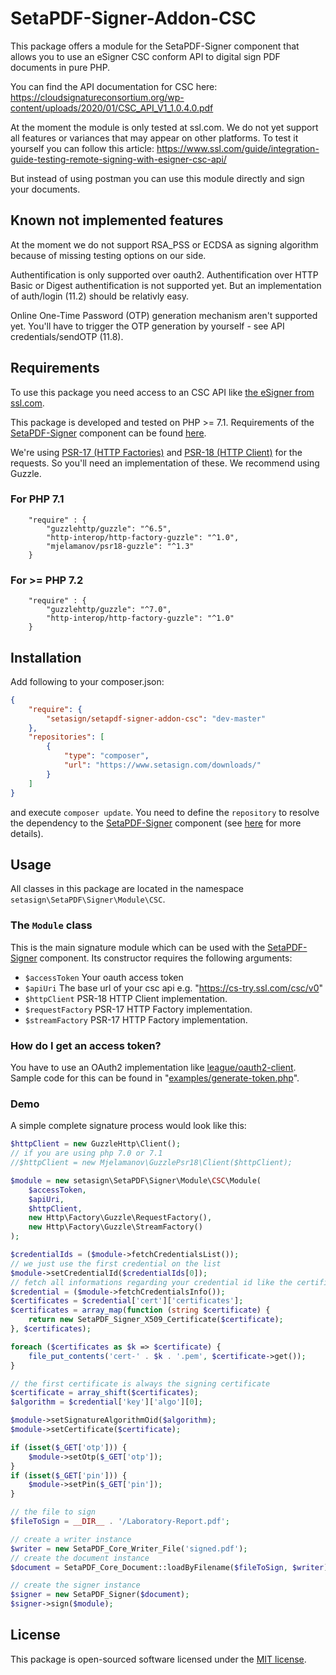 # SetaPDF-Signer-Addon-CSC

This package offers a module for the SetaPDF-Signer component that allows you
to use an eSigner CSC conform API to digital sign PDF documents in pure PHP.

You can find the API documentation for CSC here:
https://cloudsignatureconsortium.org/wp-content/uploads/2020/01/CSC_API_V1_1.0.4.0.pdf

At the moment the module is only tested at ssl.com. We do not yet support all features or variances that may appear on 
other platforms. To test it yourself you can follow this article:
https://www.ssl.com/guide/integration-guide-testing-remote-signing-with-esigner-csc-api/

But instead of using postman you can use this module directly and sign your documents.

## Known not implemented features
At the moment we do not support RSA_PSS or ECDSA as signing algorithm because of missing testing options on our side.

Authentification is only supported over oauth2. Authentification over HTTP Basic or Digest
authentification is not supported yet. But an implementation of auth/login (11.2) should be 
relativly easy.

Online One-Time Password (OTP) generation mechanism aren't supported yet. You'll have to trigger
the OTP generation by yourself - see API credentials/sendOTP (11.8).

## Requirements

To use this package you need access to an CSC API like [the eSigner from ssl.com](https://www.ssl.com/guide/integration-guide-testing-remote-signing-with-esigner-csc-api/).

This package is developed and tested on PHP >= 7.1. Requirements of the 
[SetaPDF-Signer](https://www.setasign.com/signer)
component can be found [here](https://manuals.setasign.com/setapdf-signer-manual/getting-started/#index-1).

We're using [PSR-17 (HTTP Factories)](https://www.php-fig.org/psr/psr-17/) and 
[PSR-18 (HTTP Client)](https://www.php-fig.org/psr/psr-18/) for the requests. So you'll need an implementation of 
these. We recommend using Guzzle.

### For PHP 7.1
```
    "require" : {
        "guzzlehttp/guzzle": "^6.5",
        "http-interop/http-factory-guzzle": "^1.0",
        "mjelamanov/psr18-guzzle": "^1.3"
    }
```

### For >= PHP 7.2
```
    "require" : {
        "guzzlehttp/guzzle": "^7.0",
        "http-interop/http-factory-guzzle": "^1.0"
    }
```

## Installation
Add following to your composer.json:

```json
{
    "require": {
        "setasign/setapdf-signer-addon-csc": "dev-master"
    },
    "repositories": [
        {
            "type": "composer",
            "url": "https://www.setasign.com/downloads/"
        }
    ]
}
```

and execute `composer update`. You need to define the `repository` to resolve the dependency to the
[SetaPDF-Signer](https://www.setasign.com/signer) component
(see [here](https://getcomposer.org/doc/faqs/why-can%27t-composer-load-repositories-recursively.md) for more details).


## Usage

All classes in this package are located in the namespace `setasign\SetaPDF\Signer\Module\CSC`.

### The `Module` class

This is the main signature module which can be used with the [SetaPDF-Signer](https://www.setasign.com/signer)
component. Its constructor requires the following arguments:

- `$accessToken` Your oauth access token
- `$apiUri` The base url of your csc api e.g. "https://cs-try.ssl.com/csc/v0"
- `$httpClient` PSR-18 HTTP Client implementation.
- `$requestFactory` PSR-17 HTTP Factory implementation.
- `$streamFactory` PSR-17 HTTP Factory implementation.

### How do I get an access token?

You have to use an OAuth2 implementation like [league/oauth2-client](https://github.com/thephpleague/oauth2-client).
Sample code for this can be found in "[examples/generate-token.php](examples/generate-token.php)".

### Demo

A simple complete signature process would look like this:

```php
$httpClient = new GuzzleHttp\Client();
// if you are using php 7.0 or 7.1
//$httpClient = new Mjelamanov\GuzzlePsr18\Client($httpClient);

$module = new setasign\SetaPDF\Signer\Module\CSC\Module(
    $accessToken,
    $apiUri,
    $httpClient,
    new Http\Factory\Guzzle\RequestFactory(),
    new Http\Factory\Guzzle\StreamFactory()
);

$credentialIds = ($module->fetchCredentialsList());
// we just use the first credential on the list
$module->setCredentialId($credentialIds[0]);
// fetch all informations regarding your credential id like the certificates
$credential = ($module->fetchCredentialsInfo());
$certificates = $credential['cert']['certificates'];
$certificates = array_map(function (string $certificate) {
    return new SetaPDF_Signer_X509_Certificate($certificate);
}, $certificates);

foreach ($certificates as $k => $certificate) {
    file_put_contents('cert-' . $k . '.pem', $certificate->get());
}

// the first certificate is always the signing certificate
$certificate = array_shift($certificates);
$algorithm = $credential['key']['algo'][0];

$module->setSignatureAlgorithmOid($algorithm);
$module->setCertificate($certificate);

if (isset($_GET['otp'])) {
    $module->setOtp($_GET['otp']);
}
if (isset($_GET['pin'])) {
    $module->setPin($_GET['pin']);
}

// the file to sign
$fileToSign = __DIR__ . '/Laboratory-Report.pdf';

// create a writer instance
$writer = new SetaPDF_Core_Writer_File('signed.pdf');
// create the document instance
$document = SetaPDF_Core_Document::loadByFilename($fileToSign, $writer);

// create the signer instance
$signer = new SetaPDF_Signer($document);
$signer->sign($module);
```

## License

This package is open-sourced software licensed under the [MIT license](https://opensource.org/licenses/MIT).